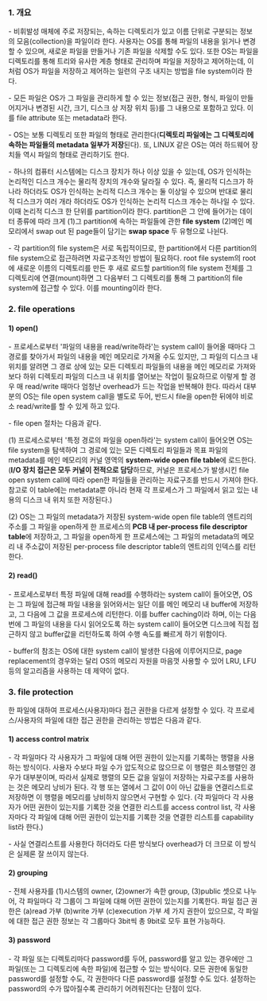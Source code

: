 ### 1. 개요

\- 비휘발성 매체에 주로 저장되는, 속하는 디렉토리가 있고 이름 단위로 구분되는 정보의 모음(collection)을 파일이라 한다. 사용자는 OS를 통해 파일의 내용을 읽거나 변경할 수 있으며, 새로운 파일을 만들거나 기존 파일을 삭제할 수도 있다. 또한 OS는 파일을 디렉토리를 통해 트리와 유사한 계층 형태로 관리하며 파일을 저장하고 제어하는데, 이처럼 OS가 파일을 저장하고 제어하는 일련의 구조 내지는 방법을 file system이라 한다.

\- 모든 파일은 OS가 그 파일을 관리하게 할 수 있는 정보(접근 권한, 형식, 파일이 만들어지거나 변경된 시간, 크기, 디스크 상 저장 위치 등)를 그 내용으로 포함하고 있다. 이를 file attribute 또는 metadata라 한다.

\- OS는 보통 디렉토리 또한 파일의 형태로 관리한다(**디렉토리 파일에는 그 디렉토리에 속하는 파일들의 metadata 일부가 저장**된다). 또, LINUX 같은 OS는 여러 하드웨어 장치들 역시 파일의 형태로 관리하기도 한다.

\- 하나의 컴퓨터 시스템에는 디스크 장치가 하나 이상 있을 수 있는데, OS가 인식하는 논리적인 디스크 개수는 물리적 장치의 개수와 달라질 수 있다. 즉, 물리적 디스크가 하나라 하더라도 OS가 인식하는 논리적 디스크 개수는 둘 이상일 수 있으며 반대로 물리적 디스크가 여러 개라 하더라도 OS가 인식하는 논리적 디스크 개수는 하나일 수 있다. 이때 논리적 디스크 한 단위를 partition이라 한다. partition은 그 안에 들어가는 데이터 종류에 따라 크게 (1)그 partition에 속하는 파일들에 관한 **file system** (2)메인 메모리에서 swap out 된 page들이 담기는 **swap space** 두 유형으로 나뉜다.

\- 각 partition의 file system은 서로 독립적이므로, 한 partition에서 다른 partition의 file system으로 접근하려면 자료구조적인 방법이 필요하다. root file system의 root에 새로운 이름의 디렉토리를 만든 후 새로 로드할 partition의 file system 전체를 그 디렉토리에 연결(mount)하면 그 다음부터 그 디렉토리를 통해 그 partition의 file system에 접근할 수 있다. 이를 mounting이라 한다.


### 2. file operations

#### 1) open()

\- 프로세스로부터 '파일의 내용을 read/write하라'는 system call이 들어올 때마다 그 경로를 찾아가서 파일의 내용을 메인 메모리로 가져올 수도 있지만, 그 파일의 디스크 내 위치를 알려면 그 경로 상에 있는 모든 디렉토리 파일들의 내용을 메인 메모리로 가져와 보다 하위 디렉토리 파일의 디스크 내 위치를 열어보는 작업이 필요하므로 이렇게 할 경우 매 read/write 때마다 엄청난 overhead가 드는 작업을 반복해야 한다. 따라서 대부분의 OS는 file open system call을 별도로 두어, 반드시 file을 open한 뒤에야 비로소 read/write를 할 수 있게 하고 있다.

\- file open 절차는 다음과 같다.

(1) 프로세스로부터 '특정 경로의 파일을 open하라'는 system call이 들어오면 OS는 file system을 탐색하여 그 경로에 있는 모든 디렉토리 파일들과 목표 파일의 metadata를 메인 메모리의 커널 영역의 **system-wide open file table**에 로드한다. (**I/O 장치 접근은 모두 커널이 전적으로 담당**하므로, 커널은 프로세스가 발생시킨 file open system call에 따라 open한 파일들을 관리하는 자료구조를 반드시 가져야 한다. 참고로 이 table에는 metadata뿐 아니라 현재 각 프로세스가 그 파일에서 읽고 있는 내용의 디스크 내 위치 또한 저장된다.)

(2) OS는 그 파일의 metadata가 저장된 system-wide open file table의 엔트리의 주소를 그 파일을 open하게 한 프로세스의 **PCB 내 per-process file descriptor table**에 저장하고, 그 파일을 open하게 한 프로세스에는 그 파일의 metadata의 메모리 내 주소값이 저장된 per-process file descriptor table의 엔트리의 인덱스를 리턴한다.


#### 2) read()

\- 프로세스로부터 특정 파일에 대해 read를 수행하라는 system call이 들어오면, OS는 그 파일에 접근해 파일 내용을 읽어와서는 일단 이를 메인 메모리 내 buffer에 저장하고, 그 다음에 그 값을 프로세스에 리턴한다. 이를 buffer caching이라 하며, 이는 다음 번에 그 파일의 내용을 다시 읽어오도록 하는 system call이 들어오면 디스크에 직접 접근하지 않고 buffer값을 리턴하도록 하여 수행 속도를 빠르게 하기 위함이다.

\- buffer의 참조는 OS에 대한 system call이 발생한 다음에 이루어지므로, page replacement의 경우와는 달리 OS의 메모리 자원을 마음껏 사용할 수 있어 LRU, LFU 등의 알고리즘을 사용하는 데 제약이 없다.


### 3. file protection

한 파일에 대하여 프로세스(사용자)마다 접근 권한을 다르게 설정할 수 있다. 각 프로세스/사용자의 파일에 대한 접근 권한을 관리하는 방법은 다음과 같다.

#### 1) access control matrix

\- 각 파일마다 각 사용자가 그 파일에 대해 어떤 권한이 있는지를 기록하는 행렬을 사용하는 방식이다. 사용자 수보다 파일 수가 압도적으로 많으므로 이 행렬은 희소행렬인 경우가 대부분이며, 따라서 실제로 행렬의 모든 값을 일일이 저장하는 자료구조를 사용하는 것은 메모리 낭비가 된다. 각 행 또는 열에서 그 값이 0이 아닌 값들을 연결리스트로 저장하면 이 행렬을 메모리를 낭비하지 않으면서 구현할 수 있다. (각 파일마다 각 사용자가 어떤 권한이 있는지를 기록한 것을 연결한 리스트를 access control list, 각 사용자마다 각 파일에 대해 어떤 권한이 있는지를 기록한 것을 연결한 리스트를 capability list라 한다.)

\- 사실 연결리스트를 사용한다 하더라도 다른 방식보다 overhead가 더 크므로 이 방식은 실제론 잘 쓰이지 않는다.

#### 2) grouping

\- 전체 사용자를 (1)시스템의 owner, (2)owner가 속한 group, (3)public 셋으로 나누어, 각 파일마다 각 그룹이 그 파일에 대해 어떤 권한이 있는지를 기록한다. 파일 접근 권한은 (a)read 가부 (b)write 가부 (c)execution 가부 세 가지 권한이 있으므로, 각 파일에 대한 접근 권한 정보는 각 그룹마다 3bit씩 총 9bit로 모두 표현 가능하다.

#### 3) password

\- 각 파일 또는 디렉토리마다 password를 두어, password를 알고 있는 경우에만 그 파일(또는 그 디렉토리에 속한 파일)에 접근할 수 있는 방식이다. 모든 권한에 동일한 password를 설정할 수도, 각 권한마다 다른 password를 설정할 수도 있다. 설정하는 password의 수가 많아질수록 관리하기 어려워진다는 단점이 있다.



